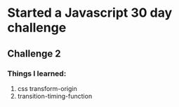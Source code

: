 # Started a Javascript 30 day challenge
## Challenge 2

### Things I learned:

1) css transform-origin
2)  transition-timing-function